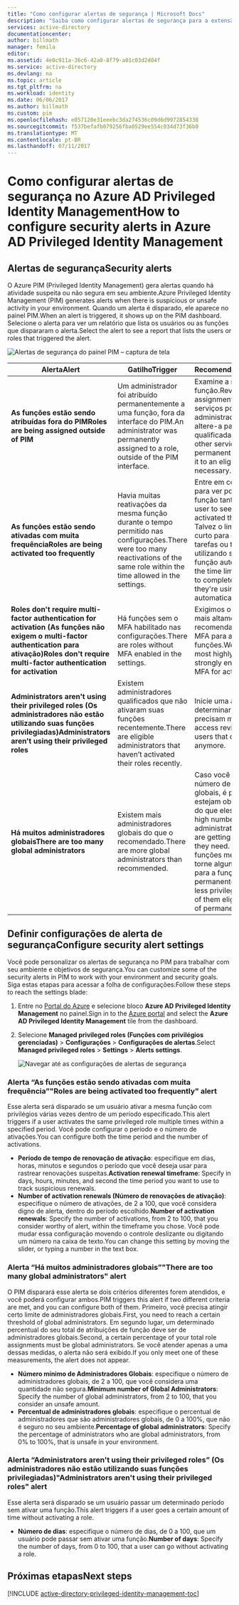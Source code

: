 ```yaml
---
title: "Como configurar alertas de segurança | Microsoft Docs"
description: "Saiba como configurar alertas de segurança para a extensão Privileged Identity Management do Azure."
services: active-directory
documentationcenter: 
author: billmath
manager: femila
editor: 
ms.assetid: 4e0c911a-36c6-42a0-8f79-a01c03d2d04f
ms.service: active-directory
ms.devlang: na
ms.topic: article
ms.tgt_pltfrm: na
ms.workload: identity
ms.date: 06/06/2017
ms.author: billmath
ms.custom: pim
ms.openlocfilehash: e057120e31eeebc3da274536c09d6d9972854338
ms.sourcegitcommit: f537befafb079256fba0529ee554c034d73f36b0
ms.translationtype: MT
ms.contentlocale: pt-BR
ms.lasthandoff: 07/11/2017
---
```

# <a name="how-to-configure-security-alerts-in-azure-ad-privileged-identity-management"></a><span data-ttu-id="bed0c-103">Como configurar alertas de segurança no Azure AD Privileged Identity Management</span><span class="sxs-lookup"><span data-stu-id="bed0c-103">How to configure security alerts in Azure AD Privileged Identity Management</span></span>
## <a name="security-alerts"></a><span data-ttu-id="bed0c-104">Alertas de segurança</span><span class="sxs-lookup"><span data-stu-id="bed0c-104">Security alerts</span></span>
<span data-ttu-id="bed0c-105">O Azure PIM (Privileged Identity Management) gera alertas quando há atividade suspeita ou não segura em seu ambiente.</span><span class="sxs-lookup"><span data-stu-id="bed0c-105">Azure Privileged Identity Management (PIM) generates alerts when there is suspicious or unsafe activity in your environment.</span></span> <span data-ttu-id="bed0c-106">Quando um alerta é disparado, ele aparece no painel PIM.</span><span class="sxs-lookup"><span data-stu-id="bed0c-106">When an alert is triggered, it shows up on the PIM dashboard.</span></span> <span data-ttu-id="bed0c-107">Selecione o alerta para ver um relatório que lista os usuários ou as funções que dispararam o alerta.</span><span class="sxs-lookup"><span data-stu-id="bed0c-107">Select the alert to see a report that lists the users or roles that triggered the alert.</span></span>

![Alertas de segurança do painel PIM – captura de tela][1]

| <span data-ttu-id="bed0c-109">Alerta</span><span class="sxs-lookup"><span data-stu-id="bed0c-109">Alert</span></span> | <span data-ttu-id="bed0c-110">Gatilho</span><span class="sxs-lookup"><span data-stu-id="bed0c-110">Trigger</span></span> | <span data-ttu-id="bed0c-111">Recomendações</span><span class="sxs-lookup"><span data-stu-id="bed0c-111">Recommendation</span></span> |
| --- | --- | --- |
| <span data-ttu-id="bed0c-112">**As funções estão sendo atribuídas fora do PIM**</span><span class="sxs-lookup"><span data-stu-id="bed0c-112">**Roles are being assigned outside of PIM**</span></span> |<span data-ttu-id="bed0c-113">Um administrador foi atribuído permanentemente a uma função, fora da interface do PIM.</span><span class="sxs-lookup"><span data-stu-id="bed0c-113">An administrator was permanently assigned to a role, outside of the PIM interface.</span></span> |<span data-ttu-id="bed0c-114">Examine a nova atribuição de função.</span><span class="sxs-lookup"><span data-stu-id="bed0c-114">Review the new role assignment.</span></span> <span data-ttu-id="bed0c-115">Já que outros serviços podem atribuir apenas administradores permanentes, altere-a para uma atribuição qualificada, se necessário.</span><span class="sxs-lookup"><span data-stu-id="bed0c-115">Since other services can only assign permanent administrators, change it to an eligible assignment if necessary.</span></span> |
| <span data-ttu-id="bed0c-116">**As funções estão sendo ativadas com muita frequência**</span><span class="sxs-lookup"><span data-stu-id="bed0c-116">**Roles are being activated too frequently**</span></span> |<span data-ttu-id="bed0c-117">Havia muitas reativações da mesma função durante o tempo permitido nas configurações.</span><span class="sxs-lookup"><span data-stu-id="bed0c-117">There were too many reactivations of the same role within the time allowed in the settings.</span></span> |<span data-ttu-id="bed0c-118">Entre em contato com o usuário para ver por que ele ativou a função tantas vezes.</span><span class="sxs-lookup"><span data-stu-id="bed0c-118">Contact the user to see why they have activated the role so many times.</span></span> <span data-ttu-id="bed0c-119">Talvez o limite de tempo seja muito curto para que ele conclua suas tarefas ou talvez ele esteja utilizando scripts para ativar uma função automaticamente.</span><span class="sxs-lookup"><span data-stu-id="bed0c-119">Maybe the time limit is too short for them to complete their tasks, or maybe they're using scripts to automatically activate a role.</span></span> |
| <span data-ttu-id="bed0c-120">**Roles don't require multi-factor authentication for activation (As funções não exigem o multi-factor authentication para ativação)**</span><span class="sxs-lookup"><span data-stu-id="bed0c-120">**Roles don't require multi-factor authentication for activation**</span></span> |<span data-ttu-id="bed0c-121">Há funções sem o MFA habilitado nas configurações.</span><span class="sxs-lookup"><span data-stu-id="bed0c-121">There are roles without MFA enabled in the settings.</span></span> |<span data-ttu-id="bed0c-122">Exigimos o MFA para as funções mais altamente privilegiadas, mas recomendamos que você habilite o MFA para a ativação de todas as funções.</span><span class="sxs-lookup"><span data-stu-id="bed0c-122">We require MFA for the most highly privileged roles, but strongly encourage that you enable MFA for activation of all roles.</span></span> |
| <span data-ttu-id="bed0c-123">**Administrators aren't using their privileged roles (Os administradores não estão utilizando suas funções privilegiadas)**</span><span class="sxs-lookup"><span data-stu-id="bed0c-123">**Administrators aren't using their privileged roles**</span></span> |<span data-ttu-id="bed0c-124">Existem administradores qualificados que não ativaram suas funções recentemente.</span><span class="sxs-lookup"><span data-stu-id="bed0c-124">There are eligible administrators that haven’t activated their roles recently.</span></span> |<span data-ttu-id="bed0c-125">Inicie uma análise de acesso para determinar os usuários que não precisam mais de acesso.</span><span class="sxs-lookup"><span data-stu-id="bed0c-125">Start an access review to determine the users that don't need access anymore.</span></span> |
| <span data-ttu-id="bed0c-126">**Há muitos administradores globais**</span><span class="sxs-lookup"><span data-stu-id="bed0c-126">**There are too many global administrators**</span></span> |<span data-ttu-id="bed0c-127">Existem mais administradores globais do que o recomendado.</span><span class="sxs-lookup"><span data-stu-id="bed0c-127">There are more global administrators than recommended.</span></span> |<span data-ttu-id="bed0c-128">Caso você tenha um grande número de administradores globais, é provável que os usuários estejam obtendo mais permissões do que eles precisam.</span><span class="sxs-lookup"><span data-stu-id="bed0c-128">If you have a high number of global administrators, it's likely that users are getting more permissions than they need.</span></span> <span data-ttu-id="bed0c-129">Mova os usuários para funções menos privilegiadas ou torne alguns deles qualificados para a função em vez de atribuídos permanentemente.</span><span class="sxs-lookup"><span data-stu-id="bed0c-129">Move users to less privileged roles, or make some of them eligible for the role instead of permanently assigned.</span></span> |

## <a name="configure-security-alert-settings"></a><span data-ttu-id="bed0c-130">Definir configurações de alerta de segurança</span><span class="sxs-lookup"><span data-stu-id="bed0c-130">Configure security alert settings</span></span>
<span data-ttu-id="bed0c-131">Você pode personalizar os alertas de segurança no PIM para trabalhar com seu ambiente e objetivos de segurança.</span><span class="sxs-lookup"><span data-stu-id="bed0c-131">You can customize some of the security alerts in PIM to work with your environment and security goals.</span></span> <span data-ttu-id="bed0c-132">Siga estas etapas para acessar a folha de configurações:</span><span class="sxs-lookup"><span data-stu-id="bed0c-132">Follow these steps to reach the settings blade:</span></span>

1. <span data-ttu-id="bed0c-133">Entre no [Portal do Azure](https://portal.azure.com/) e selecione bloco **Azure AD Privileged Identity Management** no painel.</span><span class="sxs-lookup"><span data-stu-id="bed0c-133">Sign in to the [Azure portal](https://portal.azure.com/) and select the **Azure AD Privileged Identity Management** tile from the dashboard.</span></span>
2. <span data-ttu-id="bed0c-134">Selecione **Managed privileged roles (Funções com privilégios gerenciadas)** > **Configurações** > **Configurações de alertas**.</span><span class="sxs-lookup"><span data-stu-id="bed0c-134">Select **Managed privileged roles** > **Settings** > **Alerts settings**.</span></span>
   
    ![Navegar até as configurações de alertas de segurança][2]

### <a name="roles-are-being-activated-too-frequently-alert"></a><span data-ttu-id="bed0c-136">Alerta “As funções estão sendo ativadas com muita frequência”</span><span class="sxs-lookup"><span data-stu-id="bed0c-136">"Roles are being activated too frequently" alert</span></span>
<span data-ttu-id="bed0c-137">Esse alerta será disparado se um usuário ativar a mesma função com privilégios várias vezes dentro de um período especificado.</span><span class="sxs-lookup"><span data-stu-id="bed0c-137">This alert triggers if a user activates the same privileged role multiple times within a specified period.</span></span> <span data-ttu-id="bed0c-138">Você pode configurar o período e o número de ativações.</span><span class="sxs-lookup"><span data-stu-id="bed0c-138">You can configure both the time period and the number of activations.</span></span>

* <span data-ttu-id="bed0c-139">**Período de tempo de renovação de ativação**: especifique em dias, horas, minutos e segundos o período que você deseja usar para rastrear renovações suspeitas.</span><span class="sxs-lookup"><span data-stu-id="bed0c-139">**Activation renewal timeframe**: Specify in days, hours, minutes, and second the time period you want to use to track suspicious renewals.</span></span>
* <span data-ttu-id="bed0c-140">**Number of activation renewals (Número de renovações de ativação)**: especifique o número de ativações, de 2 a 100, que você considera digno de alerta, dentro do período escolhido.</span><span class="sxs-lookup"><span data-stu-id="bed0c-140">**Number of activation renewals**: Specify the number of activations, from 2 to 100, that you consider worthy of alert, within the timeframe you chose.</span></span> <span data-ttu-id="bed0c-141">Você pode mudar essa configuração movendo o controle deslizante ou digitando um número na caixa de texto.</span><span class="sxs-lookup"><span data-stu-id="bed0c-141">You can change this setting by moving the slider, or typing a number in the text box.</span></span>

### <a name="there-are-too-many-global-administrators-alert"></a><span data-ttu-id="bed0c-142">Alerta “Há muitos administradores globais”</span><span class="sxs-lookup"><span data-stu-id="bed0c-142">"There are too many global administrators" alert</span></span>
<span data-ttu-id="bed0c-143">O PIM disparará esse alerta se dois critérios diferentes forem atendidos, e você poderá configurar ambos.</span><span class="sxs-lookup"><span data-stu-id="bed0c-143">PIM triggers this alert if two different criteria are met, and you can configure both of them.</span></span> <span data-ttu-id="bed0c-144">Primeiro, você precisa atingir certo limite de administradores globais.</span><span class="sxs-lookup"><span data-stu-id="bed0c-144">First, you need to reach a certain threshold of global administrators.</span></span> <span data-ttu-id="bed0c-145">Em segundo lugar, um determinado percentual do seu total de atribuições de função deve ser de administradores globais.</span><span class="sxs-lookup"><span data-stu-id="bed0c-145">Second, a certain percentage of your total role assignments must be global administrators.</span></span> <span data-ttu-id="bed0c-146">Se você atender apenas a uma dessas medidas, o alerta não será exibido.</span><span class="sxs-lookup"><span data-stu-id="bed0c-146">If you only meet one of these measurements, the alert does not appear.</span></span>  

* <span data-ttu-id="bed0c-147">**Número mínimo de Administradores Globais**: especifique o número de administradores globais, de 2 a 100, que você considera uma quantidade não segura.</span><span class="sxs-lookup"><span data-stu-id="bed0c-147">**Minimum number of Global Administrators**: Specify the number of global administrators, from 2 to 100, that you consider an unsafe amount.</span></span>
* <span data-ttu-id="bed0c-148">**Percentual de administradores globais**: especifique o percentual de administradores que são administradores globais, de 0 a 100%, que não é seguro no seu ambiente.</span><span class="sxs-lookup"><span data-stu-id="bed0c-148">**Percentage of global administrators**: Specify the percentage of administrators who are global administrators, from 0% to 100%, that is unsafe in your environment.</span></span>

### <a name="administrators-arent-using-their-privileged-roles-alert"></a><span data-ttu-id="bed0c-149">Alerta “Administrators aren't using their privileged roles” (Os administradores não estão utilizando suas funções privilegiadas)</span><span class="sxs-lookup"><span data-stu-id="bed0c-149">"Administrators aren't using their privileged roles" alert</span></span>
<span data-ttu-id="bed0c-150">Esse alerta será disparado se um usuário passar um determinado período sem ativar uma função.</span><span class="sxs-lookup"><span data-stu-id="bed0c-150">This alert triggers if a user goes a certain amount of time without activating a role.</span></span>

* <span data-ttu-id="bed0c-151">**Número de dias**: especifique o número de dias, de 0 a 100, que um usuário pode passar sem ativar uma função.</span><span class="sxs-lookup"><span data-stu-id="bed0c-151">**Number of days**: Specify the number of days, from 0 to 100, that a user can go without activating a role.</span></span>

## <a name="next-steps"></a><span data-ttu-id="bed0c-152">Próximas etapas</span><span class="sxs-lookup"><span data-stu-id="bed0c-152">Next steps</span></span>
[!INCLUDE [active-directory-privileged-identity-management-toc](../../includes/active-directory-privileged-identity-management-toc.md)]

<!--Image references-->

[1]: ./media/active-directory-privileged-identity-management-how-to-configure-security-alerts/PIM_security_dash.png
[2]: ./media/active-directory-privileged-identity-management-how-to-configure-security-alerts/PIM_security_settings.png
